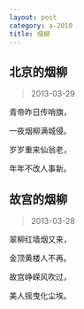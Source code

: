 ```yaml
---
layout: post
category: a-2010
title: 烟柳
---
```


## 北京的烟柳 ##

> 2013-03-29

青帝昨日传哨旗，

一夜烟柳满城侵。

岁岁重来仙翁老，

年年不改人事新。

## 故宫的烟柳 ##

> 2013-03-28

翠柳红墙烟又来，

金顶黄楼人不再。

故宫峥嵘风吹过，

美人摇曳化尘埃。
